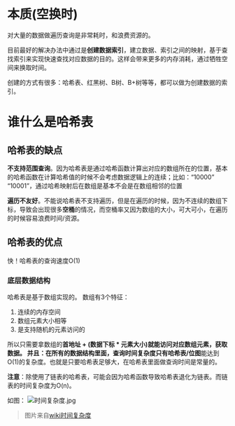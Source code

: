 # 本质(空换时)
对大量的数据做遍历查询是非常耗时，和浪费资源的。

目前最好的解决办法中通过是**创建数据索引**，建立数据、索引之间的映射，基于查找索引来实现快速查找对应数据的目的。这样会带来更多的内存消耗，通过牺牲空间来换取时间。

创建的方式有很多：哈希表、红黑树、B树、B+树等等，都可以做为创建数据的索引。

# 谁什么是哈希表
## 哈希表的缺点
**不支持范围查询**。因为哈希表是通过哈希函数计算出对应的数组所在的位置，基本的哈希函数在计算哈希值的时候不会考虑数据逻辑上的连续；比如：“10000”  “10001”，通过哈希映射后在数组是基本不会是在数组相邻的位置

**遍历不友好**。不能说哈希表不支持遍历，但是在遍历的时候，因为不连续的数组下标，导致会出现很多**空桶**的情况，而空桶率又因为数组的大小，可大可小，在遍历的时候容易浪费时间/资源。

## 哈希表的优点

快！哈希表的查询速度O(1)

### 底层数据结构
哈希表是基于数组实现的。
数组有3个特征：
1. 连续的内存空间
2. 数组元素大小相等
3. 是支持随机的元素访问的

所以只需要拿数组的**首地址 + (数据下标 * 元素大小)**就能访问对应数组元素，获取数据。
**并且**：在所有的数据结构里面，查询时间复杂度只有**哈希表/位图**能达到O(1)的复杂度。也就是只要哈希表足够大，在哈希表里面做查询时间是常量的。

**注意**：除使用了链表的哈希表，可能会因为哈希函数导致哈希表退化为链表。而链表的时间复杂度为O(n)。

如图：
![时间复杂度.jpg](0)
> 图片来自[wiki时间复杂度](wiki)


